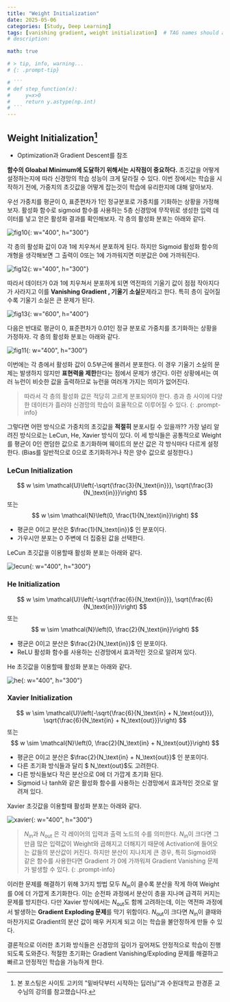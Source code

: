 ```yaml
---
title: "Weight Initialization"
date: 2025-05-06
categories: [Study, Deep Learning]
tags: [vanishing gradient, weight initialization]  # TAG names should always be lowercase
# description: 

math: true

# > tip, info, warning...
# {: .prompt-tip}

# ```
# def step_function(x):
#     y=x>0
#     return y.astype(np.int)
# ```
---
```


## Weight Initialization[^1]

* Optimization과 Gradient Descent를 참조

**함수의 Gloabal Minimum에 도달하기 위해서는 시작점이 중요하다.** 초깃값을 어떻게 설정하는지에 따라 신경망의 학습 성능이 크게 달라질 수 있다. 이번 장에서는 학습을 시작하기 전에, 가중치의 초깃값을 어떻게 잡는것이 학습에 유리한지에 대해 알아보자.

우선 가중치를 평균이 0, 표준편차가 1인 정규분포로 가중치를 기화하는 상황을 가정해보자. 활성화 함수로 sigmoid 함수를 사용하는 5층 신경망에 무작위로 생성한 입력 데이터를 넣고 얻은 활성화 결과를 확인해보자. 각 층의 활성화 분포는 아래와 같다.

![fig10](/assets/img/weight_init/fig10.png){: w="400", h="300"}

각 층의 활성화 값이 0과 1에 치우쳐서 분포하게 된다. 하지만 Sigmoid 활성화 함수의 개형을 생각해보면 그 출력이 0또는 1에 가까워지면 미분값은 0에 가까워진다. 

![fig12](/assets/img/weight_init/fig12.png){: w="400", h="300"}

따라서 데이터가 0과 1에 치우쳐서 분포하게 되면 역전파의 기울기 값이 점점 작아지다가 사라지고 이를 **Vanishing Gradient , 기울기 소실**문제라고 한다. 특히 층이 깊어질수록 기울기 소실은 큰 문제가 된다. 

![fig13](/assets/img/weight_init/fig13.png){: w="600", h="400"}


다음은 반대로 평균이 0, 표준편차가 0.01인 정규 분포로 가중치를 초기화하는 상황을 가정하자. 각 층의 활성화 분포는 아래와 같다. 

![fig11](/assets/img/weight_init/fig11.png){: w="400", h="300"}

이번에는 각 층에서 활성화 값이 0.5부근에 몰려서 분포한다. 이 경우 기울기 소실의 문제는 발생하지 않지만 **표현력을 제한**한다는 점에서 문제가 생긴다. 이런 상황에서는 여러 뉴런이 비슷한 값을 출력하므로 뉴런을 여러개 가지는 의미가 없어진다. 

> 따라서 각 층의 활성화 값은 적당히 고르게 분포되어야 한다. 층과 층 사이에 다양한 데이터가 흘러야 신경망의 학습이 효율적으로 이루어질 수 있다. 
{: .prompt-info}

그렇다면 어떤 방식으로 가중치의 초깃값을 **적절히** 분포시킬 수 있을까?? 가장 널리 알려진 방식으로는 LeCun, He, Xavier 방식이 있다. 이 세 방식들은 공통적으로 Weight를 평균이 0인 랜덤한 값으로 초기화하며 웨이트의 분산 값은 각 방식마다 다르게 설정한다. (Bias를 일반적으로 0으로 초기화하거나 작은 양수 값으로 설정한다.)

### LeCun Initialization
$$
w \sim \mathcal{U}\left(-\sqrt{\frac{3}{N_\text{in}}}, \sqrt{\frac{3}{N_\text{in}}}\right)
$$
또는
$$
w \sim \mathcal{N}\left(0, \frac{1}{N_\text{in}}\right)
$$
* 평균은 0이고 분산은 $\frac{1}{N_\text{in}}$ 인 분포이다.
* 가우시안 분포는 0 주변에 더 집중된 값을 선택한다.

LeCun 초깃값을 이용할때 활성화 분포는 아래와 같다.

![lecun](/assets/img/weight_init/lecun.png){: w="400", h="300"}

### He Initialization
$$
w \sim \mathcal{U}\left(-\sqrt{\frac{6}{N_\text{in}}}, \sqrt{\frac{6}{N_\text{in}}}\right)
$$
또는
$$
w \sim \mathcal{N}\left(0, \frac{2}{N_\text{in}}\right)
$$
* 평균은 0이고 분산은 $\frac{2}{N_\text{in}}$ 인 분포이다.
* ReLU 활성화 함수를 사용하는 신경망에서 효과적인 것으로 알려져 있다.

He 초깃값을 이용할때 활성화 분포는 아래와 같다.

![he](/assets/img/weight_init/he.png){: w="400", h="300"}

### Xavier Initialization
$$
w \sim \mathcal{U}\left(-\sqrt{\frac{6}{N_\text{in} + N_\text{out}}}, \sqrt{\frac{6}{N_\text{in} + N_\text{out}}}\right)
$$
또는
$$
w \sim \mathcal{N}\left(0, \frac{2}{N_\text{in} + N_\text{out}}\right)
$$
* 평균은 0이고 분산은 $\frac{2}{N_\text{in} + N_\text{out}}$ 인 분포이다.
* 다른 초기화 방식들과 달리 $ N_\text{out}$도 고려한다.
* 다른 방식들보다 작은 분산으로 0에 더 가깝게 초기화 된다.
* Sigmoid 나 tanh와 같은 활성화 함수를 사용하는 신경망에서 효과적인 것으로 알려져 있다.

Xavier 초깃값을 이용할때 활성화 분포는 아래와 같다.

![xavier](/assets/img/weight_init/xavier.png){: w="400", h="300"}

> $N_\text{in}$과 $N_\text{out}$ 은 각 레이어의 입력과 출력 노드의 수를 의미한다. $N_\text{in}$이 크다면 그만큼 많은 입력값이 Weight와 곱해지고 더해지기 때문에 Activation에 들어오는 값들의 분산값이 커진다. 하지만 분산이 지나치게 큰 경우, 특히 Sigmoid와 같은 함수를 사용한다면 Gradient 가 0에 가까워져 Gradient Vanishing 문제가 발생할 수 있다.
{: .prompt-info}

이러한 문제를 해결하기 위해 3가지 방법 모두 $N_\text{in}$이 클수록 분산을 작게 하여 Weight를 0에 더 가깝게 초기화한다. 이는 순전파 과정에서 분산이 층을 지나며 급격히 커지는 문제를 방지한다. 다만 Xavier 방식에서는 $N_\text{out}$도 함께 고려하는데, 이는 역전파 과정에서 발생하는 **Gradient Exploding 문제**를 막기 위함이다. $N_\text{out}$이 크다면 $N_\text{in}$이 클때와 마찬가지로 Gradient의 분산 값이 매우 커지게 되고 이는 학습을 불안정하게 만들 수 있다. 

결론적으로 이러한 초기화 방식들은 신경망의 깊이가 깊어져도 안정적으로 학습이 진행되도록 도와준다. 적절한 초기화는 Gradient Vanishing/Exploding 문제를 해결하고 빠르고 안정적인 학습을 가능하게 한다.

[^1]: 본 포스팅은 사이토 고키의 "밑바닥부터 시작하는 딥러닝"과 수원대학교 한경훈 교수님의 강의를 참고했습니다. 
